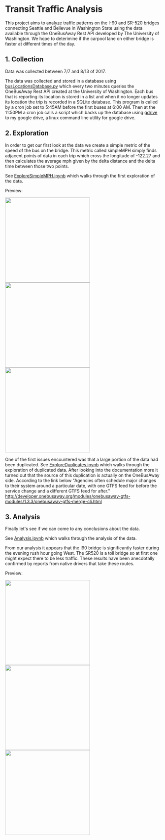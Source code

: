 # Transit Traffic Analysis

This project aims to analyze traffic patterns on the I-90 and SR-520 bridges connecting Seattle and Bellevue in Washington State using the data available through the OneBusAway Rest API developed by The University of Washington. We hope to deterimine if the carpool lane on either bridge is faster at different times of the day.

## 1. Collection

Data was collected between 7/7 and 8/13 of 2017.

The data was collected and stored in a database using [busLocationsDatabase.py](https://github.com/JonathanERuhnke/BridgeTrafficAnalysis-OneBusAway/blob/master/busLocationsDatabase.py) which every two minutes queries the OneBusAway Rest API created at the University of Washington. Each bus that is reporting its location is stored in a list and when it no longer updates its location the trip is recorded in a SQLite database. This program is called by a cron job set to 5:45AM before the first buses at 6:00 AM. Then at the 11:50PM a cron job calls a script which backs up the database using [gdrive](https://github.com/prasmussen/gdrive) to my google drive, a linux command line utility for google drive.

## 2. Exploration

In order to get our first look at the data we create a simple metric of the speed of the bus on the bridge. This metric called simpleMPH simply finds adjacent points of data in each trip which cross the longitude of -122.27 and then calculates the average mph given by the delta distance and the delta time between those two points.

See [ExploreSimpleMPH.ipynb](https://github.com/JonathanERuhnke/BridgeTrafficAnalysis-OneBusAway/blob/master/ExploreSimpleMPH.ipynb) which walks through the first exploration of the data.

Preview:

<img src="https://github.com/JonathanERuhnke/BridgeTrafficAnalysis-OneBusAway/blob/master/images/fig4_2.png" width="275"><img src="https://github.com/JonathanERuhnke/BridgeTrafficAnalysis-OneBusAway/blob/master/images/fig5_3.png" width="275"><img src="https://github.com/JonathanERuhnke/BridgeTrafficAnalysis-OneBusAway/blob/master/images/fig6_4.png" width="275">

One of the first issues encountered was that a large portion of the data had been duplicated. See 
[ExploreDuplicates.ipynb](https://github.com/JonathanERuhnke/BridgeTrafficAnalysis-OneBusAway/blob/master/ExploreDuplicates.ipynb) which walks through the exploration of duplicated data. After looking into the documentation more it turned out that the source of this duplication is actually on the OneBusAway side. According to the link below "Agencies often schedule major changes to their system around a particular date, with one GTFS feed for before the service change and a different GTFS feed for after." http://developer.onebusaway.org/modules/onebusaway-gtfs-modules/1.3.3/onebusaway-gtfs-merge-cli.html

## 3. Analysis

Finally let's see if we can come to any conclusions about the data.

See [Analysis.ipynb](https://github.com/JonathanERuhnke/BridgeTrafficAnalysis-OneBusAway/blob/master/Analysis.ipynb) which walks through the analysis of the data. 

From our analysis it appears that the I90 bridge is significantly faster during the evening rush hour going West.
The SR520 is a toll bridge so at first one might expect there to be less traffic. These results have been anecdotally confirmed by reports from native drivers that take these routes. 

Preview:

<img src="https://github.com/JonathanERuhnke/BridgeTrafficAnalysis-OneBusAway/blob/master/images/analyze_fig1.png" width="275"><img src="https://github.com/JonathanERuhnke/BridgeTrafficAnalysis-OneBusAway/blob/master/images/analyze_fig2.png" width="275"><img src="https://github.com/JonathanERuhnke/BridgeTrafficAnalysis-OneBusAway/blob/master/images/analyze_fig3.png" width="275">
